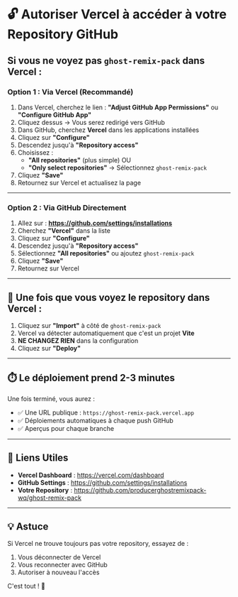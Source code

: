 # 🔓 Autoriser Vercel à accéder à votre Repository GitHub

## Si vous ne voyez pas `ghost-remix-pack` dans Vercel :

### Option 1 : Via Vercel (Recommandé)

1. Dans Vercel, cherchez le lien : **"Adjust GitHub App Permissions"** ou **"Configure GitHub App"**
2. Cliquez dessus → Vous serez redirigé vers GitHub
3. Dans GitHub, cherchez **Vercel** dans les applications installées
4. Cliquez sur **"Configure"**
5. Descendez jusqu'à **"Repository access"**
6. Choisissez :
   - **"All repositories"** (plus simple) OU
   - **"Only select repositories"** → Sélectionnez `ghost-remix-pack`
7. Cliquez **"Save"**
8. Retournez sur Vercel et actualisez la page

---

### Option 2 : Via GitHub Directement

1. Allez sur : **https://github.com/settings/installations**
2. Cherchez **"Vercel"** dans la liste
3. Cliquez sur **"Configure"**
4. Descendez jusqu'à **"Repository access"**
5. Sélectionnez **"All repositories"** ou ajoutez `ghost-remix-pack`
6. Cliquez **"Save"**
7. Retournez sur Vercel

---

## 🎯 Une fois que vous voyez le repository dans Vercel :

1. Cliquez sur **"Import"** à côté de `ghost-remix-pack`
2. Vercel va détecter automatiquement que c'est un projet **Vite**
3. **NE CHANGEZ RIEN** dans la configuration
4. Cliquez sur **"Deploy"**

---

## ⏱️ Le déploiement prend 2-3 minutes

Une fois terminé, vous aurez :
- ✅ Une URL publique : `https://ghost-remix-pack.vercel.app`
- ✅ Déploiements automatiques à chaque push GitHub
- ✅ Aperçus pour chaque branche

---

## 🔗 Liens Utiles

- **Vercel Dashboard** : https://vercel.com/dashboard
- **GitHub Settings** : https://github.com/settings/installations
- **Votre Repository** : https://github.com/producerghostremixpack-wq/ghost-remix-pack

---

## 💡 Astuce

Si Vercel ne trouve toujours pas votre repository, essayez de :
1. Vous déconnecter de Vercel
2. Vous reconnecter avec GitHub
3. Autoriser à nouveau l'accès

C'est tout ! 🚀



